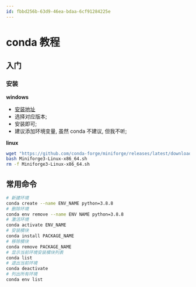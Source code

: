 ```yaml
---
id: fbbd256b-63d9-46ea-bdaa-6cf91284225e
---
```


# conda 教程

## 入门

### 安装

**windows**

- [安装地址](https://github.com/conda-forge/miniforge)
- 选择对应版本;
- 安装即可;
- 建议添加环境变量, 虽然 conda 不建议, 但我不听;

**linux**

```bash
wget "https://github.com/conda-forge/miniforge/releases/latest/download/Miniforge3-Linux-x86_64.sh"
bash Miniforge3-Linux-x86_64.sh
rm -f Miniforge3-Linux-x86_64.sh
```

## 常用命令

```bash
# 新建环境
conda create --name ENV_NAME python=3.8.8
# 删除环境
conda env remove --name ENV NAME python=3.8.8
# 激活环境
conda activate ENV_NAME
# 安装模块
conda install PACKAGE_NAME
# 移除模块
conda remove PACKAGE_NAME
# 显示当前环境安装模块列表
conda list
# 退出当前环境
conda deactivate
# 列出所有环境
conda env list
```
